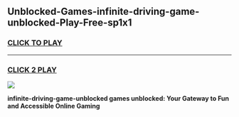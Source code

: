 
## Unblocked-Games-infinite-driving-game-unblocked-Play-Free-sp1x1
<h3>
<a href="https://premium76.site?title=infinite-driving-game-unblocked&ref=18A1">CLICK TO PLAY</a></h3>
<hr>

<h3>
<a href="https://premium76.site?title=infinite-driving-game-unblocked&ref=18A1">CLICK 2 PLAY</a>
  
</h3>

<a href="https://premium76.site?title=infinite-driving-game-unblocked&ref=18A1"><img src="https://clearcache.store/games.png"></a>


**infinite-driving-game-unblocked games unblocked: Your Gateway to Fun and Accessible Online Gaming**
